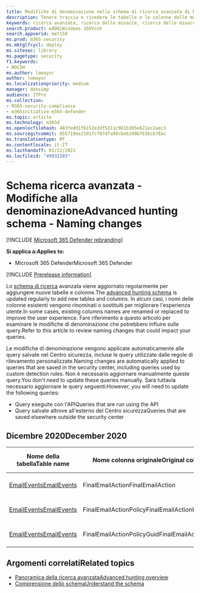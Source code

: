 ```yaml
---
title: Modifiche di denominazione nello schema di ricerca avanzata di Microsoft 365 Defender
description: Tenere traccia e rivedere le tabelle e le colonne delle modifiche di denominazione nello schema di ricerca avanzata
keywords: ricerca avanzata, ricerca delle minacce, ricerca delle minacce informatiche, protezione dalle minacce Microsoft, Microsoft 365, mtp, m365, ricerca, query, telemetria, riferimento allo schema, kusto, tabella, dati, modifiche dei nomi, rinominare, Microsoft Threat Protection
search.product: eADQiWindows 10XVcnh
search.appverid: met150
ms.prod: m365-security
ms.mktglfcycl: deploy
ms.sitesec: library
ms.pagetype: security
f1.keywords:
- NOCSH
ms.author: lomayor
author: lomayor
ms.localizationpriority: medium
manager: dansimp
audience: ITPro
ms.collection:
- M365-security-compliance
- m365initiative-m365-defender
ms.topic: article
ms.technology: m365d
ms.openlocfilehash: 483fedd1fb152e3df5311c981b305e621ec2aec3
ms.sourcegitcommit: 855719ee21017cf87dfa98cbe62806763bcb78ac
ms.translationtype: MT
ms.contentlocale: it-IT
ms.lasthandoff: 01/22/2021
ms.locfileid: "49932203"
---
```

# <a name="advanced-hunting-schema---naming-changes"></a><span data-ttu-id="7e1ce-104">Schema ricerca avanzata - Modifiche alla denominazione</span><span class="sxs-lookup"><span data-stu-id="7e1ce-104">Advanced hunting schema - Naming changes</span></span>

[!INCLUDE [Microsoft 365 Defender rebranding](../includes/microsoft-defender.md)]


<span data-ttu-id="7e1ce-105">**Si applica a:**</span><span class="sxs-lookup"><span data-stu-id="7e1ce-105">**Applies to:**</span></span>
- <span data-ttu-id="7e1ce-106">Microsoft 365 Defender</span><span class="sxs-lookup"><span data-stu-id="7e1ce-106">Microsoft 365 Defender</span></span>

[!INCLUDE [Prerelease information](../includes/prerelease.md)]

<span data-ttu-id="7e1ce-107">Lo [schema di ricerca](advanced-hunting-schema-tables.md) avanzata viene aggiornato regolarmente per aggiungere nuove tabelle e colonne.</span><span class="sxs-lookup"><span data-stu-id="7e1ce-107">The [advanced hunting schema](advanced-hunting-schema-tables.md) is updated regularly to add new tables and columns.</span></span> <span data-ttu-id="7e1ce-108">In alcuni casi, i nomi delle colonne esistenti vengono rinominati o sostituiti per migliorare l'esperienza utente.</span><span class="sxs-lookup"><span data-stu-id="7e1ce-108">In some cases, existing columns names are renamed or replaced to improve the user experience.</span></span> <span data-ttu-id="7e1ce-109">Fare riferimento a questo articolo per esaminare le modifiche di denominazione che potrebbero influire sulle query.</span><span class="sxs-lookup"><span data-stu-id="7e1ce-109">Refer to this article to review naming changes that could impact your queries.</span></span>

<span data-ttu-id="7e1ce-110">Le modifiche di denominazione vengono applicate automaticamente alle query salvate nel Centro sicurezza, incluse le query utilizzate dalle regole di rilevamento personalizzate.</span><span class="sxs-lookup"><span data-stu-id="7e1ce-110">Naming changes are automatically applied to queries that are saved in the security center, including queries used by custom detection rules.</span></span> <span data-ttu-id="7e1ce-111">Non è necessario aggiornare manualmente queste query.</span><span class="sxs-lookup"><span data-stu-id="7e1ce-111">You don't need to update these queries manually.</span></span> <span data-ttu-id="7e1ce-112">Sarà tuttavia necessario aggiornare le query seguenti:</span><span class="sxs-lookup"><span data-stu-id="7e1ce-112">However, you will need to update the following queries:</span></span>
- <span data-ttu-id="7e1ce-113">Query eseguite con l'API</span><span class="sxs-lookup"><span data-stu-id="7e1ce-113">Queries that are run using the API</span></span>
- <span data-ttu-id="7e1ce-114">Query salvate altrove all'esterno del Centro sicurezza</span><span class="sxs-lookup"><span data-stu-id="7e1ce-114">Queries that are saved elsewhere outside the security center</span></span>

## <a name="december-2020"></a><span data-ttu-id="7e1ce-115">Dicembre 2020</span><span class="sxs-lookup"><span data-stu-id="7e1ce-115">December 2020</span></span>

| <span data-ttu-id="7e1ce-116">Nome della tabella</span><span class="sxs-lookup"><span data-stu-id="7e1ce-116">Table name</span></span> | <span data-ttu-id="7e1ce-117">Nome colonna originale</span><span class="sxs-lookup"><span data-stu-id="7e1ce-117">Original column name</span></span> | <span data-ttu-id="7e1ce-118">Nome nuova colonna</span><span class="sxs-lookup"><span data-stu-id="7e1ce-118">New column name</span></span> | <span data-ttu-id="7e1ce-119">Motivo della modifica</span><span class="sxs-lookup"><span data-stu-id="7e1ce-119">Reason for change</span></span>
|--|--|--|--|
| [<span data-ttu-id="7e1ce-120">EmailEvents</span><span class="sxs-lookup"><span data-stu-id="7e1ce-120">EmailEvents</span></span>](advanced-hunting-emailevents-table.md) | <span data-ttu-id="7e1ce-121">FinalEmailAction</span><span class="sxs-lookup"><span data-stu-id="7e1ce-121">FinalEmailAction</span></span> | <span data-ttu-id="7e1ce-122">EmailAction</span><span class="sxs-lookup"><span data-stu-id="7e1ce-122">EmailAction</span></span> | <span data-ttu-id="7e1ce-123">Feedback dei clienti</span><span class="sxs-lookup"><span data-stu-id="7e1ce-123">Customer feedback</span></span> |
| [<span data-ttu-id="7e1ce-124">EmailEvents</span><span class="sxs-lookup"><span data-stu-id="7e1ce-124">EmailEvents</span></span>](advanced-hunting-emailevents-table.md) | <span data-ttu-id="7e1ce-125">FinalEmailActionPolicy</span><span class="sxs-lookup"><span data-stu-id="7e1ce-125">FinalEmailActionPolicy</span></span> | <span data-ttu-id="7e1ce-126">EmailActionPolicy</span><span class="sxs-lookup"><span data-stu-id="7e1ce-126">EmailActionPolicy</span></span> | <span data-ttu-id="7e1ce-127">Feedback dei clienti</span><span class="sxs-lookup"><span data-stu-id="7e1ce-127">Customer feedback</span></span> |
| [<span data-ttu-id="7e1ce-128">EmailEvents</span><span class="sxs-lookup"><span data-stu-id="7e1ce-128">EmailEvents</span></span>](advanced-hunting-emailevents-table.md) | <span data-ttu-id="7e1ce-129">FinalEmailActionPolicyGuid</span><span class="sxs-lookup"><span data-stu-id="7e1ce-129">FinalEmailActionPolicyGuid</span></span> | <span data-ttu-id="7e1ce-130">EmailActionPolicyGuid</span><span class="sxs-lookup"><span data-stu-id="7e1ce-130">EmailActionPolicyGuid</span></span> | <span data-ttu-id="7e1ce-131">Feedback dei clienti</span><span class="sxs-lookup"><span data-stu-id="7e1ce-131">Customer feedback</span></span> |

## <a name="related-topics"></a><span data-ttu-id="7e1ce-132">Argomenti correlati</span><span class="sxs-lookup"><span data-stu-id="7e1ce-132">Related topics</span></span>
- [<span data-ttu-id="7e1ce-133">Panoramica della ricerca avanzata</span><span class="sxs-lookup"><span data-stu-id="7e1ce-133">Advanced hunting overview</span></span>](advanced-hunting-overview.md)
- [<span data-ttu-id="7e1ce-134">Comprensione dello schema</span><span class="sxs-lookup"><span data-stu-id="7e1ce-134">Understand the schema</span></span>](advanced-hunting-schema-tables.md)